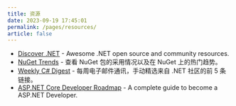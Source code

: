 ```yaml
---
title: 资源
date: 2023-09-19 17:45:01
permalink: /pages/resources/
article: false
---
```

* [Discover .NET](https://discoverdot.net) - Awesome .NET open source and community resources.
* [NuGet Trends](https://nugettrends.com) - 查看 NuGet 包的采用情况以及在 NuGet 上的热门趋势。
* [Weekly C# Digest](https://csharpdigest.net/) - 每周电子邮件通讯，手动精选来自 .NET 社区的前 5 条链接。
* [ASP.NET Core Developer Roadmap](https://roadmap.sh/aspnet-core) - A complete guide to become a ASP.NET Developer.
